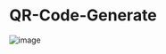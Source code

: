 # QR-Code-Generate
![image](https://github.com/user-attachments/assets/4bcd3d92-3e10-4fb4-8603-31dd004ec84f)
